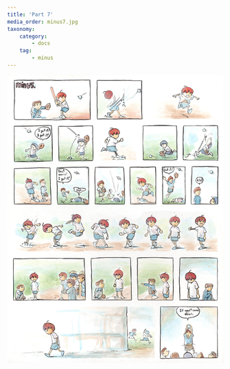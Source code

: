 ```yaml
---
title: 'Part 7'
media_order: minus7.jpg
taxonomy:
    category:
        - docs
    tag:
        - minus
---
```


![](minus7.jpg)
